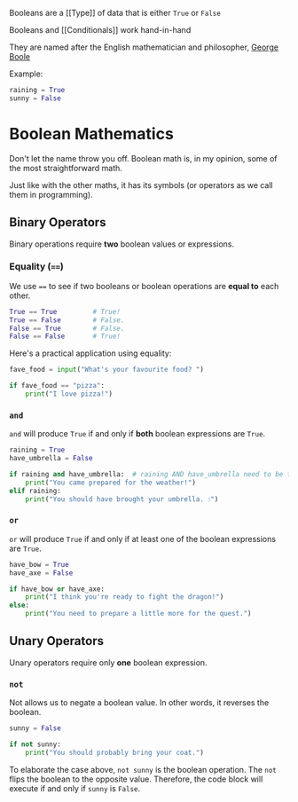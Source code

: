 Booleans are a  [[Type]] of data that is either `True` or `False`

Booleans and [[Conditionals]] work hand-in-hand

They are named after the English mathematician and philosopher, [George Boole](https://en.wikipedia.org/wiki/George_Boole)

Example:
```python
raining = True
sunny = False
```

# Boolean Mathematics

Don't let the name throw you off. Boolean math is, in my opinion, some of the most straightforward math.

Just like with the other maths, it has its symbols (or operators as we call them in programming).

## Binary Operators

Binary operations require **two** boolean values or expressions.

### Equality (`==`)

We use `==` to see if two booleans or boolean operations are **equal to** each other.

```python
True == True         # True!
True == False        # False.
False == True        # False.
False == False       # True!
```

Here's a practical application using equality:

```python
fave_food = input("What's your favourite food? ")

if fave_food == "pizza":
	print("I love pizza!")
```

### `and`

`and` will produce `True` if and only if **both** boolean expressions are `True`.

```python
raining = True
have_umbrella = False

if raining and have_umbrella:  # raining AND have_umbrella need to be true
	print("You came prepared for the weather!")
elif raining:
	print("You should have brought your umbrella. 💧")
```

### `or`

`or` will produce `True` if and only if at least one of the boolean expressions are `True`.

```python
have_bow = True
have_axe = False

if have_bow or have_axe:
	print("I think you're ready to fight the dragon!")
else:
	print("You need to prepare a little more for the quest.")
```

## Unary Operators

Unary operators require only **one** boolean expression.

### `not`

Not allows us to negate a boolean value. In other words, it reverses the boolean.

```python
sunny = False

if not sunny:
	print("You should probably bring your coat.")
```

To elaborate the case above, `not sunny` is the boolean operation. The `not` flips the boolean to the opposite value. Therefore, the code block will execute if and only if `sunny` is `False`.